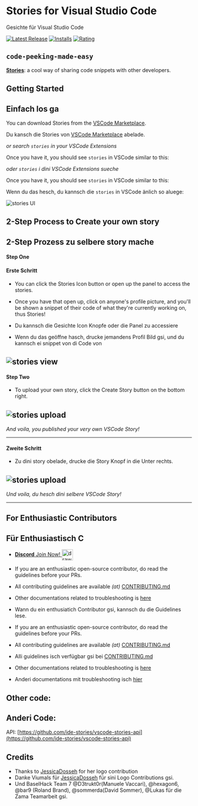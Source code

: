 # Stories for Visual Studio Code

Gesichte für Visual Studio Code 

[![Latest Release](https://vsmarketplacebadge.apphb.com/version-short/bar9.stories.svg)](https://marketplace.visualstudio.com/items?itemName=bar9.stories)
[![Installs](https://vsmarketplacebadge.apphb.com/installs/bar9.stories.svg)](https://marketplace.visualstudio.com/items?itemName=bar9.stories)
[![Rating](https://vsmarketplacebadge.apphb.com/rating-short/bar9.stories.svg)](https://marketplace.visualstudio.com/items?itemName=bar9.stories#review-details)

## **`code-peeking-made-easy`**

[**Stories**](https://marketplace.visualstudio.com/items?itemName=bar9.stories): a cool way of sharing code snippets with other developers.

## Getting Started

## Einfach los ga 

You can download Stories from the [VSCode Marketplace](https://marketplace.visualstudio.com/items?itemName=bar9.stories).

Du kansch die Stories von [VSCode Marketplace](https://marketplace.visualstudio.com/items?itemName=bar9.stories) abelade.

_or search `stories` in your VSCode Extensions_

Once you have it, you should see `stories` in VSCode similar to this:

_oder `stories` i dini VSCode Extensions sueche_

Once you have it, you should see `stories` in VSCode similar to this:

Wenn du das hesch, du kannsch die `stories` in VSCode änlich so aluege:

![stories UI](readme-pics/location.png)

## 2-Step Process to Create your own story

## 2-Step Prozess zu selbere story mache 

#### Step One 
#### Erste Schritt 

- You can click the Stories Icon button or open up the panel to access the stories.
- Once you have that open up, click on anyone's profile picture, and you'll be shown a snippet of their code of what they're currently working on, thus Stories!

- Du kannsch die Gesichte Icon Knopfe oder die Panel zu accessiere 
-  Wenn du das geöffne hasch, drucke jemandens Profil Bild gsi, und du kannsch ei snippet von di Code von 


## ![stories view](readme-pics/view.png)

#### Step Two

- To upload your own story, click the Create Story button on the bottom right.

## ![stories upload](readme-pics/upload.png)

_And voila, you published your very own VSCode Story!_

---

#### Zweite Schritt 

- Zu dini story obelade, drucke die Story Knopf in die Unter rechts. 

## ![stories upload](readme-pics/upload.png)

_Und voila, du hesch dini selbere VSCode Story!_

---


## For Enthusiastic Contributors
## Für Enthusiastisch C

- <a href="https://discord.gg/ABpGdRxvaA">**Discord** Join Now!
  <img src="https://img.icons8.com/cute-clipart/2x/discord-new-logo.png" align="center" alt="drawing" width="30">
  </a>

- If you are an enthusiastic open-source contributor, do read the guidelines before your PRs.
- All contributing guidelines are available _(at)_ [CONTRIBUTING.md](https://github.com/ide-stories/vscode-stories/blob/master/docs/CONTRIBUTING.md)
- Other documentations related to troubleshooting is [here](https://github.com/ide-stories/vscode-stories/tree/master/docs)


- Wann du ein enthusiatich Contributor gsi, kannsch du die Guidelines lese. 
- If you are an enthusiastic open-source contributor, do read the guidelines before your PRs.
- All contributing guidelines are available _(at)_ [CONTRIBUTING.md](https://github.com/ide-stories/vscode-stories/blob/master/docs/CONTRIBUTING.md)
- Alli guidelines isch verfügbar gsi bei [CONTRIBUTING.md](https://github.com/ide-stories/vscode-stories/blob/master/docs/CONTRIBUTING.md)
- Other documentations related to troubleshooting is [here](https://github.com/ide-stories/vscode-stories/tree/master/docs)
- Anderi documentations mit troubleshooting isch [hier](https://github.com/ide-stories/vscode-stories/tree/master/docs)



## Other code:
## Anderi Code:

API: [https://github.com/ide-stories/vscode-stories-api](https://github.com/ide-stories/vscode-stories-api)

## Credits

- Thanks to [JessicaDosseh](https://github.com/JessicaDosseh) for her logo contribution
- Danke Viumals für [JessicaDosseh](https://github.com/JessicaDosseh) für sini Logo Contributions gsi. 
- Und BaselHack Team 7 @D3trukt0r(Manuele Vaccari), @hexagon6, @bar9 (Roland Brand), @sommerda(David Sommer), @Lukas für die Zama Teamarbeit gsi. 
